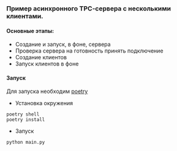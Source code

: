 ### Пример асинхронного TPC-cервера с несколькими клиентами. 

#### Основные этапы:
* Создание и запуск, в фоне, сервера
* Проверка сервера на готовность принять подключение
* Создание клиентов
* Запуск клиентов в фоне

#### Запуск 
Для запуска необходим [poetry](https://python-poetry.org/)
* Установка окружения
```
poetry shell
poetry install
```
* Запуск

```
python main.py
```

